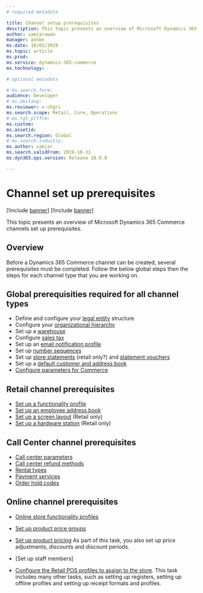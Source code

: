 ```yaml
---
# required metadata

title: Channel setup prerequisites
description: This topic presents an overview of Microsoft Dynamics 365 Commerce channels set up prerequisites.
author: samjarawan
manager: annbe
ms.date: 10/01/2019
ms.topic: article
ms.prod: 
ms.service: dynamics-365-commerce
ms.technology: 

# optional metadata

# ms.search.form: 
audience: Developer
# ms.devlang: 
ms.reviewer: v-chgri
ms.search.scope: Retail, Core, Operations
# ms.tgt_pltfrm: 
ms.custom: 
ms.assetid: 
ms.search.region: Global
# ms.search.industry: 
ms.author: samjar
ms.search.validFrom: 2019-10-31
ms.dyn365.ops.version: Release 10.0.8

---
```

# Channel set up prerequisites

[!include [banner](../includes/preview-banner.md)]
[!include [banner](../includes/banner.md)]

This topic presents an overview of Microsoft Dynamics 365 Commerce channels set up prerequisites.

## Overview
Before a Dynamics 365 Commerce channel can be created, several prerequisites must be completed.  Follow the below global steps then the steps for each channel type that you are working on.

## Global prerequisities required for all channel types
* Define and configure your [legal entity](channels-legal-entities.md) structure
* Configure your [organizational hierarchy](channels-org-hierarchies.md)
* Set up a [warehouse](channels-setup-warehouse.md)
* Configure [sales tax](https://docs.microsoft.com/en-us/dynamics365/finance/general-ledger/indirect-taxes-overview?toc=/dynamics365/commerce/toc.json)
* Set up an [email notification profile](email-notification-profiles.md)
* Set up [number sequences](https://docs.microsoft.com/en-us/dynamics365/fin-ops-core/fin-ops/organization-administration/number-sequence-overview?toc=/dynamics365/commerce/toc.json)
* Set up [store statements](tbd.md) (retail only?) and [statement vouchers](tbd.md)
* Set up a [default customer and address book](default-customer.md)
* [Configure parameters for Commerce](tbd.md)

## Retail channel prerequisites
* [Set up a functionality profile](tbd.md)
* [Set up an employee address book](tbd.md)
* [Set up a screen layout](tbd.md) (Retail only)
* [Set up a hardware station](tbd.md) (Retail only)

## Call Center channel prerequisites
* [Call center parameters](tbd.md)
* [Call center refund methods](tbd.md)
* [Rental types](tbd.md)
* [Payment services](tbd.md)
* [Order hold codes](tbd.md)

## Online channel prerequisites
* [Online store functionality profiles](tbd.md)

* [Set up product price groups](tbd.md)
* [Set up product pricing](tbd.md)  As part of this task, you also set up price adjustments, discounts and discount periods.
* [Set up staff members]
* [Configure the Retail POS profiles to assign to the store](tbd.md).  This task includes many other tasks, such as setting up registers, setting up offline profiles and setting up receipt formats and profiles.

